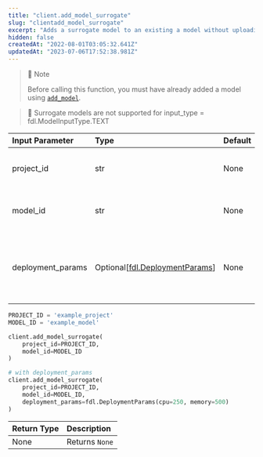 ```yaml
---
title: "client.add_model_surrogate"
slug: "clientadd_model_surrogate"
excerpt: "Adds a surrogate model to an existing a model without uploading an artifact."
hidden: false
createdAt: "2022-08-01T03:05:32.641Z"
updatedAt: "2023-07-06T17:52:38.981Z"
---
```

> 📘 Note
> 
> Before calling this function, you must have already added a model using [`add_model`](ref:clientadd_model).

> 🚧 Surrogate models are not supported for input_type = fdl.ModelInputType.TEXT

| Input Parameter   | Type                                                       | Default | Description                                                        |
| :---------------- | :--------------------------------------------------------- | :------ | :----------------------------------------------------------------- |
| project_id        | str                                                        | None    | A unique identifier for the project.                               |
| model_id          | str                                                        | None    | A unique identifier for the model.                                 |
| deployment_params | Optional\[[fdl.DeploymentParams](ref:fdldeploymentparams)] | None    | Deployment parameters object for tuning the model deployment spec. |

```python
PROJECT_ID = 'example_project'
MODEL_ID = 'example_model'

client.add_model_surrogate(
    project_id=PROJECT_ID,
    model_id=MODEL_ID
)

# with deployment_params
client.add_model_surrogate(
    project_id=PROJECT_ID,
    model_id=MODEL_ID,
    deployment_params=fdl.DeploymentParams(cpu=250, memory=500)
)
```

| Return Type | Description    |
| :---------- | :------------- |
| None        | Returns `None` |